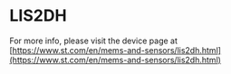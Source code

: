 # LIS2DH

For more info, please visit the device page at [https://www.st.com/en/mems-and-sensors/lis2dh.html](https://www.st.com/en/mems-and-sensors/lis2dh.html)

